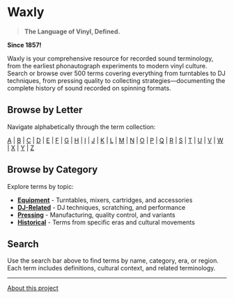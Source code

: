 # Waxly

> **The Language of Vinyl, Defined.**

**Since 1857!**

Waxly is your comprehensive resource for recorded sound terminology, from the earliest phonautograph experiments to modern vinyl culture. Search or browse over 500 terms covering everything from turntables to DJ techniques, from pressing quality to collecting strategies—documenting the complete history of sound recorded on spinning formats.

## Browse by Letter

Navigate alphabetically through the term collection:

[A](letters/a.md) | [B](letters/b.md) | [C](letters/c.md) | [D](letters/d.md) | [E](letters/e.md) | [F](letters/f.md) | [G](letters/g.md) | [H](letters/h.md) | [I](letters/i.md) | [J](letters/j.md) | [K](letters/k.md) | [L](letters/l.md) | [M](letters/m.md) | [N](letters/n.md) | [O](letters/o.md) | [P](letters/p.md) | [Q](letters/q.md) | [R](letters/r.md) | [S](letters/s.md) | [T](letters/t.md) | [U](letters/u.md) | [V](letters/v.md) | [W](letters/w.md) | [X](letters/x.md) | [Y](letters/y.md) | [Z](letters/z.md)

## Browse by Category

Explore terms by topic:

- **[Equipment](tags/equipment.md)** - Turntables, mixers, cartridges, and accessories
- **[DJ-Related](tags/dj-related.md)** - DJ techniques, scratching, and performance
- **[Pressing](tags/pressing.md)** - Manufacturing, quality control, and variants
- **[Historical](tags/historical.md)** - Terms from specific eras and cultural movements

## Search

Use the search bar above to find terms by name, category, era, or region. Each term includes definitions, cultural context, and related terminology.

---

[About this project](about.md)
